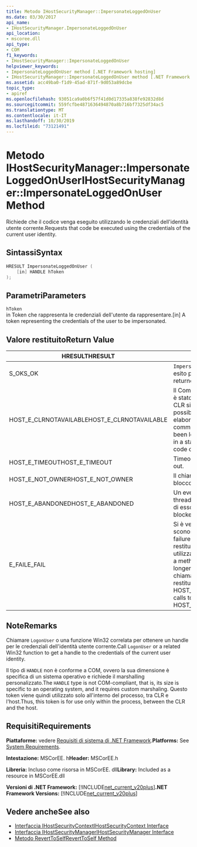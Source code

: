 ```yaml
---
title: Metodo IHostSecurityManager::ImpersonateLoggedOnUser
ms.date: 03/30/2017
api_name:
- IHostSecurityManager.ImpersonateLoggedOnUser
api_location:
- mscoree.dll
api_type:
- COM
f1_keywords:
- IHostSecurityManager::ImpersonateLoggedOnUser
helpviewer_keywords:
- ImpersonateLoggedOnUser method [.NET Framework hosting]
- IHostSecurityManager::ImpersonateLoggedOnUser method [.NET Framework hosting]
ms.assetid: acc49ba0-f1d9-45ad-871f-9d053a89dcbe
topic_type:
- apiref
ms.openlocfilehash: 93051ca9a0b6f57f41d0d17335a838fe92832d8d
ms.sourcegitcommit: 559fcfbe4871636494870a8b716bf7325df34ac5
ms.translationtype: MT
ms.contentlocale: it-IT
ms.lasthandoff: 10/30/2019
ms.locfileid: "73121491"
---
```

# <a name="ihostsecuritymanagerimpersonateloggedonuser-method"></a><span data-ttu-id="6de41-102">Metodo IHostSecurityManager::ImpersonateLoggedOnUser</span><span class="sxs-lookup"><span data-stu-id="6de41-102">IHostSecurityManager::ImpersonateLoggedOnUser Method</span></span>
<span data-ttu-id="6de41-103">Richiede che il codice venga eseguito utilizzando le credenziali dell'identità utente corrente.</span><span class="sxs-lookup"><span data-stu-id="6de41-103">Requests that code be executed using the credentials of the current user identity.</span></span>  
  
## <a name="syntax"></a><span data-ttu-id="6de41-104">Sintassi</span><span class="sxs-lookup"><span data-stu-id="6de41-104">Syntax</span></span>  
  
```cpp  
HRESULT ImpersonateLoggedOnUser (  
    [in] HANDLE hToken  
);  
```  
  
## <a name="parameters"></a><span data-ttu-id="6de41-105">Parametri</span><span class="sxs-lookup"><span data-stu-id="6de41-105">Parameters</span></span>  
 `hToken`  
 <span data-ttu-id="6de41-106">in Token che rappresenta le credenziali dell'utente da rappresentare.</span><span class="sxs-lookup"><span data-stu-id="6de41-106">[in] A token representing the credentials of the user to be impersonated.</span></span>  
  
## <a name="return-value"></a><span data-ttu-id="6de41-107">Valore restituito</span><span class="sxs-lookup"><span data-stu-id="6de41-107">Return Value</span></span>  
  
|<span data-ttu-id="6de41-108">HRESULT</span><span class="sxs-lookup"><span data-stu-id="6de41-108">HRESULT</span></span>|<span data-ttu-id="6de41-109">Descrizione</span><span class="sxs-lookup"><span data-stu-id="6de41-109">Description</span></span>|  
|-------------|-----------------|  
|<span data-ttu-id="6de41-110">S_OK</span><span class="sxs-lookup"><span data-stu-id="6de41-110">S_OK</span></span>|<span data-ttu-id="6de41-111">`ImpersonateLoggedOnUser` ha restituito un esito positivo.</span><span class="sxs-lookup"><span data-stu-id="6de41-111">`ImpersonateLoggedOnUser` returned successfully.</span></span>|  
|<span data-ttu-id="6de41-112">HOST_E_CLRNOTAVAILABLE</span><span class="sxs-lookup"><span data-stu-id="6de41-112">HOST_E_CLRNOTAVAILABLE</span></span>|<span data-ttu-id="6de41-113">Il Common Language Runtime (CLR) non è stato caricato in un processo oppure CLR si trova in uno stato in cui non è possibile eseguire codice gestito o elaborare la chiamata correttamente.</span><span class="sxs-lookup"><span data-stu-id="6de41-113">The common language runtime (CLR) has not been loaded into a process, or the CLR is in a state in which it cannot run managed code or process the call successfully.</span></span>|  
|<span data-ttu-id="6de41-114">HOST_E_TIMEOUT</span><span class="sxs-lookup"><span data-stu-id="6de41-114">HOST_E_TIMEOUT</span></span>|<span data-ttu-id="6de41-115">Timeout della chiamata.</span><span class="sxs-lookup"><span data-stu-id="6de41-115">The call timed out.</span></span>|  
|<span data-ttu-id="6de41-116">HOST_E_NOT_OWNER</span><span class="sxs-lookup"><span data-stu-id="6de41-116">HOST_E_NOT_OWNER</span></span>|<span data-ttu-id="6de41-117">Il chiamante non è il proprietario del blocco.</span><span class="sxs-lookup"><span data-stu-id="6de41-117">The caller does not own the lock.</span></span>|  
|<span data-ttu-id="6de41-118">HOST_E_ABANDONED</span><span class="sxs-lookup"><span data-stu-id="6de41-118">HOST_E_ABANDONED</span></span>|<span data-ttu-id="6de41-119">Un evento è stato annullato mentre un thread bloccato o Fiber era in attesa su di esso.</span><span class="sxs-lookup"><span data-stu-id="6de41-119">An event was canceled while a blocked thread or fiber was waiting on it.</span></span>|  
|<span data-ttu-id="6de41-120">E_FAIL</span><span class="sxs-lookup"><span data-stu-id="6de41-120">E_FAIL</span></span>|<span data-ttu-id="6de41-121">Si è verificato un errore irreversibile sconosciuto.</span><span class="sxs-lookup"><span data-stu-id="6de41-121">An unknown catastrophic failure occurred.</span></span> <span data-ttu-id="6de41-122">Quando un metodo restituisce E_FAIL, CLR non è più utilizzabile all'interno del processo.</span><span class="sxs-lookup"><span data-stu-id="6de41-122">When a method returns E_FAIL, the CLR is no longer usable within the process.</span></span> <span data-ttu-id="6de41-123">Le chiamate successive ai metodi di hosting restituiscono HOST_E_CLRNOTAVAILABLE.</span><span class="sxs-lookup"><span data-stu-id="6de41-123">Subsequent calls to hosting methods return HOST_E_CLRNOTAVAILABLE.</span></span>|  
  
## <a name="remarks"></a><span data-ttu-id="6de41-124">Note</span><span class="sxs-lookup"><span data-stu-id="6de41-124">Remarks</span></span>  
 <span data-ttu-id="6de41-125">Chiamare `LogonUser` o una funzione Win32 correlata per ottenere un handle per le credenziali dell'identità utente corrente.</span><span class="sxs-lookup"><span data-stu-id="6de41-125">Call `LogonUser` or a related Win32 function to get a handle to the credentials of the current user identity.</span></span>  
  
 <span data-ttu-id="6de41-126">Il tipo di `HANDLE` non è conforme a COM, ovvero la sua dimensione è specifica di un sistema operativo e richiede il marshalling personalizzato.</span><span class="sxs-lookup"><span data-stu-id="6de41-126">The `HANDLE` type is not COM-compliant, that is, its size is specific to an operating system, and it requires custom marshaling.</span></span> <span data-ttu-id="6de41-127">Questo token viene quindi utilizzato solo all'interno del processo, tra CLR e l'host.</span><span class="sxs-lookup"><span data-stu-id="6de41-127">Thus, this token is for use only within the process, between the CLR and the host.</span></span>  
  
## <a name="requirements"></a><span data-ttu-id="6de41-128">Requisiti</span><span class="sxs-lookup"><span data-stu-id="6de41-128">Requirements</span></span>  
 <span data-ttu-id="6de41-129">**Piattaforme:** vedere [Requisiti di sistema di .NET Framework](../../../../docs/framework/get-started/system-requirements.md).</span><span class="sxs-lookup"><span data-stu-id="6de41-129">**Platforms:** See [System Requirements](../../../../docs/framework/get-started/system-requirements.md).</span></span>  
  
 <span data-ttu-id="6de41-130">**Intestazione:** MSCorEE. h</span><span class="sxs-lookup"><span data-stu-id="6de41-130">**Header:** MSCorEE.h</span></span>  
  
 <span data-ttu-id="6de41-131">**Libreria:** Incluso come risorsa in MSCorEE. dll</span><span class="sxs-lookup"><span data-stu-id="6de41-131">**Library:** Included as a resource in MSCorEE.dll</span></span>  
  
 <span data-ttu-id="6de41-132">**Versioni di .NET Framework:** [!INCLUDE[net_current_v20plus](../../../../includes/net-current-v20plus-md.md)]</span><span class="sxs-lookup"><span data-stu-id="6de41-132">**.NET Framework Versions:** [!INCLUDE[net_current_v20plus](../../../../includes/net-current-v20plus-md.md)]</span></span>  
  
## <a name="see-also"></a><span data-ttu-id="6de41-133">Vedere anche</span><span class="sxs-lookup"><span data-stu-id="6de41-133">See also</span></span>

- [<span data-ttu-id="6de41-134">Interfaccia IHostSecurityContext</span><span class="sxs-lookup"><span data-stu-id="6de41-134">IHostSecurityContext Interface</span></span>](../../../../docs/framework/unmanaged-api/hosting/ihostsecuritycontext-interface.md)
- [<span data-ttu-id="6de41-135">Interfaccia IHostSecurityManager</span><span class="sxs-lookup"><span data-stu-id="6de41-135">IHostSecurityManager Interface</span></span>](../../../../docs/framework/unmanaged-api/hosting/ihostsecuritymanager-interface.md)
- [<span data-ttu-id="6de41-136">Metodo RevertToSelf</span><span class="sxs-lookup"><span data-stu-id="6de41-136">RevertToSelf Method</span></span>](../../../../docs/framework/unmanaged-api/hosting/ihostsecuritymanager-reverttoself-method.md)
